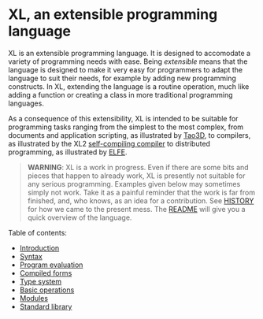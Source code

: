 # XL, an extensible programming language

XL is an extensible programming language. It is designed to accomodate
a variety of programming needs with ease. Being _extensible_ means
that the language is designed to make it very easy for programmers to
adapt the language to suit their needs, for example by adding new
programming constructs. In XL, extending the language is a routine
operation, much like adding a function or creating a class in more
traditional programming languages.

As a consequence of this extensibility, XL is intended to be suitable
for programming tasks ranging from the simplest to the most complex,
from documents and application scripting, as illustrated by
[Tao3D](https://tao3d.sf.net), to compilers, as illustrated by the XL2
[self-compiling compiler](../xl2/native) to distributed programming,
as illustrated by [ELFE](https://github.com/c3d/elfe).

> **WARNING**: XL is a work in progress. Even if there are some bits
> and pieces that happen to already work, XL is presently not suitable
> for any serious programming. Examples given below may sometimes simply not
> work. Take it as a painful reminder that the work is far from finished,
> and, who knows, as an idea for a contribution.
> See [HISTORY](HISTORY.md) for how we came to the present mess.
> The [README](../README.md) will give you a quick overview of the language.

Table of contents:
* [Introduction](HANDBOOK_0-introduction.md)
* [Syntax](HANDBOOK_1-syntax.md)
* [Program evaluation](HANDBOOK_2-evaluation.md)
* [Compiled forms](HANDBOOK_4-compilation.md)
* [Type system](HANDBOOK_4-types.md)
* [Basic operations](HANDBOOK_5-basic-operations.md)
* [Modules](HANDBOOK_6-modules.md)
* [Standard library](HANDBOOK_7-standard-library.md)

